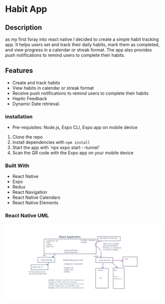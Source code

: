 # Habit App

## Description

as my first foray into react native I decided to create a simple habit tracking app. It helps users set and track their daily habits, mark them as completed, and view progress in a calendar or streak format. The app also provides push notifications to remind users to complete their habits.

## Features

- Create and track habits
- View habits in calendar or streak format
- Receive push notifications to remind users to complete their habits
- Haptic Feedback
- Dynamic Date retrieval.

### installation

- Pre-requisites: Node.js, Expo CLI, Expo app on mobile device

1. Clone the repo
2. Install dependencies with `npm install`
3. Start the app with `npx expo start --tunnel'
4. Scan the QR code with the Expo app on your mobile device

### Built With

- React Native
- Expo
- Redux
- React Navigation
- React Native Calendars
- React Native Elements

### React Native UML

![React UML](./assets/class-41-401d51.png)
